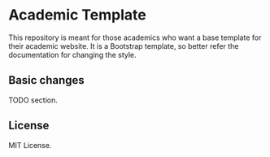 # Academic Template 

This repository is meant for those academics who want a base template for their
academic website. It is a Bootstrap template, so better refer the documentation
for changing the style.

## Basic changes

TODO section.

## License

MIT License.
